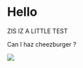 # Hello

ZIS IZ A LITTLE TEST

Can I haz cheezburger ?

<img src="https://i.chzbgr.com/full/875511040/h8EB4D6E9/famous-cat-meme-which-started-and-launched-the-website-i-can-haz-cheezburger">